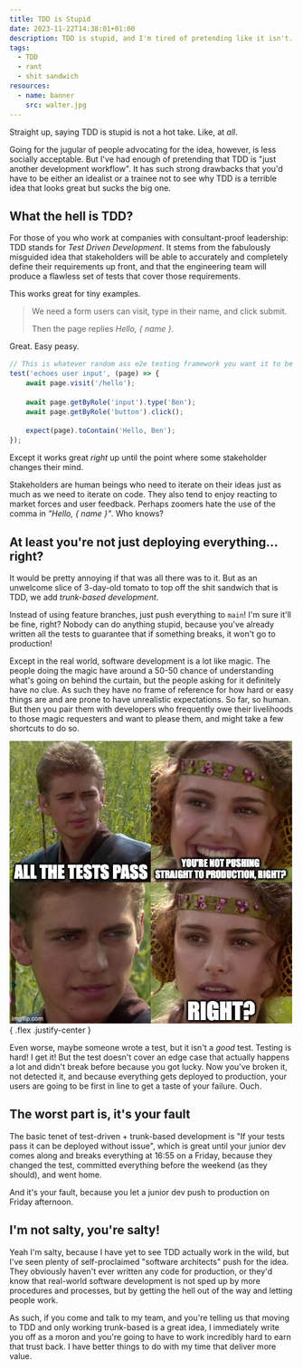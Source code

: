 ```yaml
---
title: TDD is Stupid
date: 2023-11-22T14:38:01+01:00
description: TDD is stupid, and I'm tired of pretending like it isn't.
tags:
  - TDD
  - rant
  - shit sandwich
resources:
  - name: banner
    src: walter.jpg
---
```


Straight up, saying TDD is stupid is not a hot take. Like, at _all_.

Going for the jugular of people advocating for the idea, however, is less socially acceptable. But I've had enough of pretending that TDD is "just another development workflow". It has such strong drawbacks that you'd have to be either an idealist or a trainee not to see why TDD is a terrible idea that looks great but sucks the big one.

## What the hell is TDD?

For those of you who work at companies with consultant-proof leadership: TDD stands for _Test Driven Development_. It stems from the fabulously misguided idea that stakeholders will be able to accurately and completely define their requirements up front, and that the engineering team will produce a flawless set of tests that cover those requirements.

This works great for tiny examples.

> We need a form users can visit, type in their name, and click submit. 
> 
> Then the page replies *Hello, { name }*.

Great. Easy peasy.

```typescript
// This is whatever random ass e2e testing framework you want it to be
test('echoes user input', (page) => {
    await page.visit('/hello');
    
    await page.getByRole('input').type('Ben');
    await page.getByRole('button').click();

    expect(page).toContain('Hello, Ben');
});
```

Except it works great _right_ up until the point where some stakeholder changes their mind.

Stakeholders are human beings who need to iterate on their ideas just as much as we need to iterate on code. They also tend to enjoy reacting to market forces and user feedback. Perhaps zoomers hate the use of the comma in _"Hello, { name }"_. Who knows?

## At least you're not just deploying everything... right?

It would be pretty annoying if that was all there was to it. But as an unwelcome slice of 3-day-old tomato to top off the shit sandwich that is TDD, we add _trunk-based development_.

Instead of using feature branches, just push everything to `main`! I'm sure it'll be fine, right? Nobody can do anything stupid, because you've already written all the tests to guarantee that if something breaks, it won't go to production!

Except in the real world, software development is a lot like magic. The people doing the magic have around a 50-50 chance of understanding what's going on behind the curtain, but the people asking for it definitely have no clue. As such they have no frame of reference for how hard or easy things are and are prone to have unrealistic expectations. So far, so human. But then you pair them with developers who frequently owe their livelihoods to those magic requesters and want to please them, and might take a few shortcuts to do so.

![You're not deploying straight to production, right?](yolo-deploy.jpeg)
{ .flex .justify-center }

Even worse, maybe someone wrote a test, but it isn't a _good_ test. Testing is hard! I get it! But the test doesn't cover an edge case that actually happens a lot and didn't break before because you got lucky. Now you've broken it, not detected it, and because everything gets deployed to production, your users are going to be first in line to get a taste of your failure. Ouch.

## The worst part is, it's your fault

The basic tenet of test-driven + trunk-based development is "If your tests pass it can be deployed without issue", which is great until your junior dev comes along and breaks everything at 16:55 on a Friday, because they changed the test, committed everything before the weekend (as they should), and went home.

And it's your fault, because you let a junior dev push to production on Friday afternoon.

## I'm not salty, you're salty!

Yeah I'm salty, because I have yet to see TDD actually work in the wild, but I've seen plenty of self-proclaimed "software architects" push for the idea. They obviously haven't ever written any code for production, or they'd know that real-world software development is not sped up by more procedures and processes, but by getting the hell out of the way and letting people work.

As such, if you come and talk to my team, and you're telling us that moving to TDD and only working trunk-based is a great idea, I immediately write you off as a moron and you're going to have to work incredibly hard to earn that trust back. I have better things to do with my time that deliver more value.

